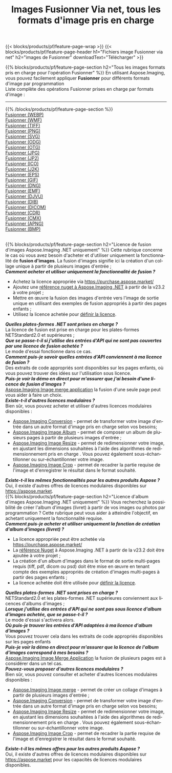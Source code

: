 ﻿---
title: Images Fusionner Via net, tous les formats d'image pris en charge 
weight: 3920
url: /fr/net/merge 
lang: fr
langdirlevel: 2
locales: zh-hans,ja,it,ru,de,es,fr,nl,id,lt,pl,pt,vi,tr,ko,zh-hant,ar,hi,th,sv,cs,uk,he
description: En utilisant Aspose.Imaging, vous pouvez facilement Fusionner images Via net
---

{{< blocks/products/pf/feature-page-wrap >}}
{{< blocks/products/pf/feature-page-header h1="Fichiers image Fusionner via net" h2="images de Fusionner" downloadText="Télécharger" >}}


{{% blocks/products/pf/feature-page-section  h2="Tous les images formats pris en charge pour l'opération Fusionner" %}}
En utilisant Aspose.Imaging, vous pouvez facilement appliquer **Fusionner** pour différents formats d'image par programmation
<br/>
Liste complète des opérations Fusionner prises en charge par formats d'image :
<hr/>
{{% /blocks/products/pf/feature-page-section %}}
<div class="container-fluid productfamilypage bg-gray">
    <div class="convertypes bg-gray agp-content section">
        <div class="container">
		<div class="row other-converters">
		    <div class='col-md-2 other-converter remove-lp remove-rp'><a href="/imaging/fr/net/merge/webp" >Fusionner (WEBP)</a></div><div class='col-md-2 other-converter remove-lp remove-rp'><a href="/imaging/fr/net/merge/wmf" >Fusionner (WMF)</a></div><div class='col-md-2 other-converter remove-lp remove-rp'><a href="/imaging/fr/net/merge/tiff" >Fusionner (TIFF)</a></div><div class='col-md-2 other-converter remove-lp remove-rp'><a href="/imaging/fr/net/merge/png" >Fusionner (PNG)</a></div><div class='col-md-2 other-converter remove-lp remove-rp'><a href="/imaging/fr/net/merge/svg" >Fusionner (SVG)</a></div><div class='col-md-2 other-converter remove-lp remove-rp'><a href="/imaging/fr/net/merge/odg" >Fusionner (ODG)</a></div><div class='col-md-2 other-converter remove-lp remove-rp'><a href="/imaging/fr/net/merge/otg" >Fusionner (OTG)</a></div><div class='col-md-2 other-converter remove-lp remove-rp'><a href="/imaging/fr/net/merge/jpg" >Fusionner (JPG)</a></div><div class='col-md-2 other-converter remove-lp remove-rp'><a href="/imaging/fr/net/merge/jp2" >Fusionner (JP2)</a></div><div class='col-md-2 other-converter remove-lp remove-rp'><a href="/imaging/fr/net/merge/ico" >Fusionner (ICO)</a></div><div class='col-md-2 other-converter remove-lp remove-rp'><a href="/imaging/fr/net/merge/j2k" >Fusionner (J2K)</a></div><div class='col-md-2 other-converter remove-lp remove-rp'><a href="/imaging/fr/net/merge/eps" >Fusionner (EPS)</a></div><div class='col-md-2 other-converter remove-lp remove-rp'><a href="/imaging/fr/net/merge/gif" >Fusionner (GIF)</a></div><div class='col-md-2 other-converter remove-lp remove-rp'><a href="/imaging/fr/net/merge/dng" >Fusionner (DNG)</a></div><div class='col-md-2 other-converter remove-lp remove-rp'><a href="/imaging/fr/net/merge/emf" >Fusionner (EMF)</a></div><div class='col-md-2 other-converter remove-lp remove-rp'><a href="/imaging/fr/net/merge/djvu" >Fusionner (DJVU)</a></div><div class='col-md-2 other-converter remove-lp remove-rp'><a href="/imaging/fr/net/merge/dib" >Fusionner (DIB)</a></div><div class='col-md-2 other-converter remove-lp remove-rp'><a href="/imaging/fr/net/merge/dicom" >Fusionner (DICOM)</a></div><div class='col-md-2 other-converter remove-lp remove-rp'><a href="/imaging/fr/net/merge/cdr" >Fusionner (CDR)</a></div><div class='col-md-2 other-converter remove-lp remove-rp'><a href="/imaging/fr/net/merge/cmx" >Fusionner (CMX)</a></div><div class='col-md-2 other-converter remove-lp remove-rp'><a href="/imaging/fr/net/merge/apng" >Fusionner (APNG)</a></div><div class='col-md-2 other-converter remove-lp remove-rp'><a href="/imaging/fr/net/merge/bmp" >Fusionner (BMP)</a></div>
                </div>
        </div>
    </div>
</div>
<br/>

{{% blocks/products/pf/feature-page-section  h2="Licence de fusion d'images Aspose.Imaging .NET uniquement" %}}
Cette rubrique concerne le cas où vous avez besoin d'acheter et d'utiliser uniquement la fonctionnalité de <b>fusion d'images</b>. La fusion d'images signifie ici la création d'un collage unique à partir de plusieurs images d'entrée ; <br/>
<i><b>Comment acheter et utiliser uniquement la fonctionnalité de fusion ?</b></i>
<ul>
<li>
Achetez la licence appropriée via <a href="https://purchase.aspose.market/">https://purchase.aspose.market/</a>
</li>
<li>
Ajoutez une <a href="https://www.nuget.org/packages/Aspose.Imaging">référence nuget à Aspose.Imaging .NET</a> à partir de la v23.2 à votre projet ;
</li>
<li>
Mettre en œuvre la fusion des images d'entrée vers l'image de sortie unique en utilisant des exemples de fusion appropriés à partir des pages enfants ;
</li>
<li>
Utilisez la licence achetée pour <a href="https://docs.aspose.com/imaging/net/licensing/">définir la licence</a>.
</li>
</ul>
<i><b>Quelles plates-formes .NET sont prises en charge ?</b></i> <br/>
La licence de fusion est prise en charge pour les plates-formes NETStandard2.0 et supérieures ;<br/>
<i><b>Que se passe-t-il si j'utilise des entrées d'API qui ne sont pas couvertes par une licence de fusion achetée ?</b></i><br/>
Le mode d'essai fonctionne dans ce cas.<br/>
<i><b>Comment puis-je savoir quelles entrées d'API conviennent à ma licence de fusion ?</b></i><br/>
Des extraits de code appropriés sont disponibles sur les pages enfants, où vous pouvez trouver des idées sur l'utilisation sous licence.<br/>
<i><b>Puis-je voir la démo en direct pour m'assurer que j'ai besoin d'une licence de fusion d'images ?</b></i><br/>
<a href="https://products.aspose.app/imaging/fr/image-merge/">Aspose.Imaging Image merge application</a> la fusion d'une seule page peut vous aider à faire un choix.<br />
<i><b>Existe-t-il d'autres licences modulaires ?</b></i><br/>
Bien sûr, vous pouvez acheter et utiliser d'autres licences modulaires disponibles :<br/>
<ul>
<li>
<a href="https://products.aspose.com/imaging/fr/net/conversion/">Aspose.Imaging Conversion</a> - permet de transformer votre image d'entrée dans un autre format d'image pris en charge selon vos besoins;
</li>
<li>
<a href="https://products.aspose.com/imaging/fr/net/merge/">Aspose.Imaging Image Album</a> - permet de composer un album de plusieurs pages à partir de plusieurs images d'entrée ;
</li>
<li>
<a href="https://products.aspose.com/imaging/fr/net/resize/">Aspose.Imaging Image Resize</a> - permet de redimensionner votre image, en ajustant les dimensions souhaitées à l'aide des algorithmes de redimensionnement pris en charge . Vous pouvez également sous-échantillonner ou sur-échantillonner votre image.
</li>
<li>
<a href="https://products.aspose.com/imaging/fr/net/crop/">Aspose.Imaging Image Crop</a> - permet de recadrer la partie requise de l'image et d'enregistrer le résultat dans le format souhaité.
</li>
</ul>
<i><b>Existe-t-il les mêmes fonctionnalités pour les autres produits Aspose ?</b></i><br/>
Oui, il existe d'autres offres de licences modulaires disponibles sur <a href="https://aspose.market">https://aspose.market</a>.

<br/>
{{% blocks/products/pf/feature-page-section  h2="Licence d'album d'images Aspose.Imaging .NET uniquement" %}}
Vous recherchez la possibilité de créer l'album d'images (livret) à partir de vos images ou photos par programmation ? Cette rubrique peut vous aider à atteindre l'objectif, en achetant uniquement la fonctionnalité requise.<br/>
<i><b>Comment puis-je acheter et utiliser uniquement la fonction de création d'album d'images (livret) ?</b></i>
<ul>
<li>
La licence appropriée peut être achetée via <a href="https://purchase.aspose.market/">https://purchase.aspose.market/</a>
</li>
<li>
La <a href="https://www.nuget.org/packages/Aspose.Imaging">référence Nuget</a> à Aspose.Imaging .NET à partir de la v23.2 doit être ajoutée à votre projet ;
</li>
<li>
La création d'un album d'images dans le format de sortie multi-pages requis (tiff, pdf, dicom ou psd) doit être mise en œuvre en tenant compte des exemples appropriés de création d'images multi-pages à partir des pages enfants ;
</li>
<li>
La licence achetée doit être utilisée pour <a href="https://docs.aspose.com/imaging/net/licensing/">définir la licence</a>.
</li>
</ul>
<i><b>Quelles plates-formes .NET sont prises en charge ?</b></i> <br/>
NETStandard2.0 et les plates-formes .NET supérieures conviennent aux licences d'albums d'images ;<br/>
<i><b>Lorsque j'utilise des entrées d'API qui ne sont pas sous licence d'album d'images achetée, que se passe-t-il ?</b></i><br/>
Le mode d'essai s'activera alors.<br/>
<i><b>Où puis-je trouver les entrées d'API adaptées à ma licence d'album d'images ?</b></i><br/>
Vous pouvez trouver cela dans les extraits de code appropriés disponibles sur les pages enfants<br/>
<i><b>Puis-je voir la démo en direct pour m'assurer que la licence de l'album d'images correspond à mes besoins ?</b></i><br/>
<a href="https://products.aspose.app/imaging/fr/image-merge/">Aspose.Imaging Image Merge Application</a> la fusion de plusieurs pages est à considérer dans un tel cas. <br/>
<i><b>Pouvez-vous proposer d'autres licences modulaires ?</b></i><br/>
Bien sûr, vous pouvez consulter et acheter d'autres licences modulaires disponibles :<br/>
<ul>
<li>
<a href="https://products.aspose.com/imaging/fr/net/merge/">Aspose.Imaging Image merge</a> - permet de créer un collage d'images à partir de plusieurs images d'entrée ;
</li>
<li>
<a href="https://products.aspose.com/imaging/fr/net/conversion/">Aspose.Imaging Conversion</a> - permet de transformer votre image d'entrée dans un autre format d'image pris en charge selon vos besoins;
</li>
<li>
<a href="https://products.aspose.com/imaging/fr/net/resize/">Aspose.Imaging Image Resize</a> - permet de redimensionner votre image, en ajustant les dimensions souhaitées à l'aide des algorithmes de redimensionnement pris en charge . Vous pouvez également sous-échantillonner ou sur-échantillonner votre image.
</li>
<li>
<a href="https://products.aspose.com/imaging/fr/net/crop/">Aspose.Imaging Image Crop</a> - permet de recadrer la partie requise de l'image et d'enregistrer le résultat dans le format souhaité.
</li>
</ul>
<i><b>Existe-t-il les mêmes offres pour les autres produits Aspose ?</b></i><br/>
Oui, il existe d'autres offres de licences modulaires disponibles sur <a href="https://aspose.market">https://aspose.market</a> pour les capacités de licences modulaires disponibles.
